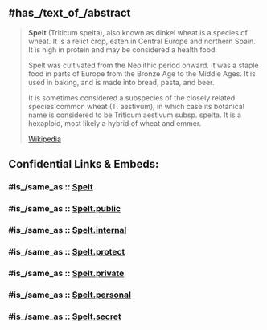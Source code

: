 ﻿---
aliases:
- Dinkel
Commons_category: "Triticum aestivum subsp. spelta"
Commons_gallery: "Triticum spelta"
described_by_source:
- '[[_Standards/WikiData/WD~Meyers_Konversations-Lexikon,_4th_edition_(1885_1890),19219752]]'
EPPO_Code: TRZSP
GRIN_URL: "https://npgsweb.ars-grin.gov/gringlobal/taxonomydetail.aspx?id=40617"
has_effect: '[[_Standards/WikiData/WD~gluten-related_disorder,1367782]]'
has_id_wikidata: Q158767
has_use:
- '[[_Standards/WikiData/WD~cereal_grain,12117]]'
image:
- "http://commons.wikimedia.org/wiki/Special:FilePath/202304%207%20Tr.spelta%20color.svg"
- "http://commons.wikimedia.org/wiki/Special:FilePath/Illustration%20Triticum%20spelta0.jpg"
- "http://commons.wikimedia.org/wiki/Special:FilePath/Spelt.jpg"
inflorescence: '[[_Standards/WikiData/WD~spike_of_spikelets,28771787]]'
instance_of:
- '[[_Standards/WikiData/WD~grain_crop,113976623]]'
- '[[_Standards/WikiData/WD~taxon,16521]]'
ITIS_TSN: 42243
NBN_System_Key: NBNSYS0200003391
parent_taxon: '[[_Standards/WikiData/WD~Triticum,12106]]'
sequenced_genome_URL:
- "https://plants.ensembl.org/Triticum_spelta"
short_name:
- "T. spelta"
spoken_text_audio:
- "http://commons.wikimedia.org/wiki/Special:FilePath/Nl-Spelt.ogg"
subclass_of:
- '[[_Standards/WikiData/WD~wheat,15645384]]'
taxon_author_citation: L.
taxon_common_name:
- Spelttivehnä
- Épeautre
- כוסמין
- "Pir (biljka)"
- Krupnik
- Tönkölybúza
- "스펠트 밀"
- Крупник
- dinkeltarwe
- Spelt
- "tarwe spelta"
- "pszenica orkisz"
- szpelc
- Спельта
- Pira
- Прапшеница
- Dinkel
- "Kavuzlu buğday"
- Speate
- Yell
- orkisz
- "escanda (var. fisga)"
- "динкел (dinkel)"
- "pšenice špalda"
- Dinkel
- Όλυρα
- spelt
- "spelt wheat"
- Speltanisu
taxon_name: "Triticum spelta"
taxon_rank: '[[_Standards/WikiData/WD~species,7432]]'
this_taxon_is_source_of:
- '[[_Standards/WikiData/WD~Grünkern,142116]]'
- '[[_Standards/WikiData/WD~spelt_flour,3066924]]'
- '[[_Standards/WikiData/WD~wheat,15645384]]'
UMLS_CUI: C0331515
UNII: W8705D5S0Q
---

## #has_/text_of_/abstract 

> **Spelt** (Triticum spelta), also known as dinkel wheat is a species of wheat. 
> It is a relict crop, eaten in Central Europe and northern Spain. 
> It is high in protein and may be considered a health food.
>
> Spelt was cultivated from the Neolithic period onward. 
> It was a staple food in parts of Europe from the Bronze Age to the Middle Ages. 
> It is used in baking, and is made into bread, pasta, and beer. 
>
> It is sometimes considered a subspecies of the closely related species common wheat (T. aestivum), 
> in which case its botanical name is considered to be Triticum aestivum subsp. spelta. 
> It is a hexaploid, most likely a hybrid of wheat and emmer.
>
> [Wikipedia](https://en.wikipedia.org/wiki/Spelt)


## Confidential Links & Embeds: 

### #is_/same_as :: [Spelt](/_Standards/bio/bio~Domain/Eukaryotes/Plants/Land_Plant/Seed_Plant/Flowering_Plant/Monocot/Commelinanae/Poales/Cereal/Spelt.md) 

### #is_/same_as :: [Spelt.public](/_public/bio/bio~Domain/Eukaryotes/Plants/Land_Plant/Seed_Plant/Flowering_Plant/Monocot/Commelinanae/Poales/Cereal/Spelt.public.md) 

### #is_/same_as :: [Spelt.internal](/_internal/bio/bio~Domain/Eukaryotes/Plants/Land_Plant/Seed_Plant/Flowering_Plant/Monocot/Commelinanae/Poales/Cereal/Spelt.internal.md) 

### #is_/same_as :: [Spelt.protect](/_protect/bio/bio~Domain/Eukaryotes/Plants/Land_Plant/Seed_Plant/Flowering_Plant/Monocot/Commelinanae/Poales/Cereal/Spelt.protect.md) 

### #is_/same_as :: [Spelt.private](/_private/bio/bio~Domain/Eukaryotes/Plants/Land_Plant/Seed_Plant/Flowering_Plant/Monocot/Commelinanae/Poales/Cereal/Spelt.private.md) 

### #is_/same_as :: [Spelt.personal](/_personal/bio/bio~Domain/Eukaryotes/Plants/Land_Plant/Seed_Plant/Flowering_Plant/Monocot/Commelinanae/Poales/Cereal/Spelt.personal.md) 

### #is_/same_as :: [Spelt.secret](/_secret/bio/bio~Domain/Eukaryotes/Plants/Land_Plant/Seed_Plant/Flowering_Plant/Monocot/Commelinanae/Poales/Cereal/Spelt.secret.md)

